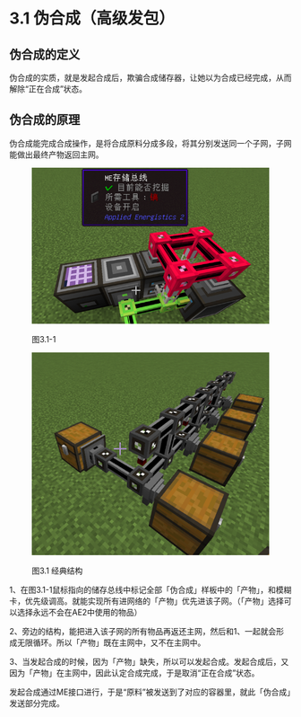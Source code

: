 # 3.1 伪合成（高级发包）

## &#x20;伪合成的定义 <a href="#_toc137910920" id="_toc137910920"></a>

伪合成的实质，就是发起合成后，欺骗合成储存器，让她以为合成已经完成，从而解除“正在合成”状态。

## 伪合成的原理 <a href="#_toc137910921" id="_toc137910921"></a>

伪合成能完成合成操作，是将合成原料分成多段，将其分别发送同一个子网，子网能做出最终产物返回主网。

<figure><img src="../.gitbook/assets/image (6).png" alt=""><figcaption><p>图3.1-1</p></figcaption></figure>

<figure><img src="../.gitbook/assets/image (5).png" alt=""><figcaption><p>图3.1 经典结构</p></figcaption></figure>

1、在图3.1-1鼠标指向的储存总线中标记全部「伪合成」样板中的「产物」，和模糊卡，优先级调高。就能实现所有进网络的「产物」优先进该子网。（「产物」选择可以选择永远不会在AE2中使用的物品）

2、旁边的结构，能把进入该子网的所有物品再返还主网，然后和1、一起就会形成无限循环。所以「产物」既在主网中，又不在主网中。

3、当发起合成的时候，因为「产物」缺失，所以可以发起合成。发起合成后，又因为「产物」在主网中，因此认定合成完成，于是取消“正在合成”状态。

发起合成通过ME接口进行，于是“原料”被发送到了对应的容器里，就此「伪合成」发送部分完成。
